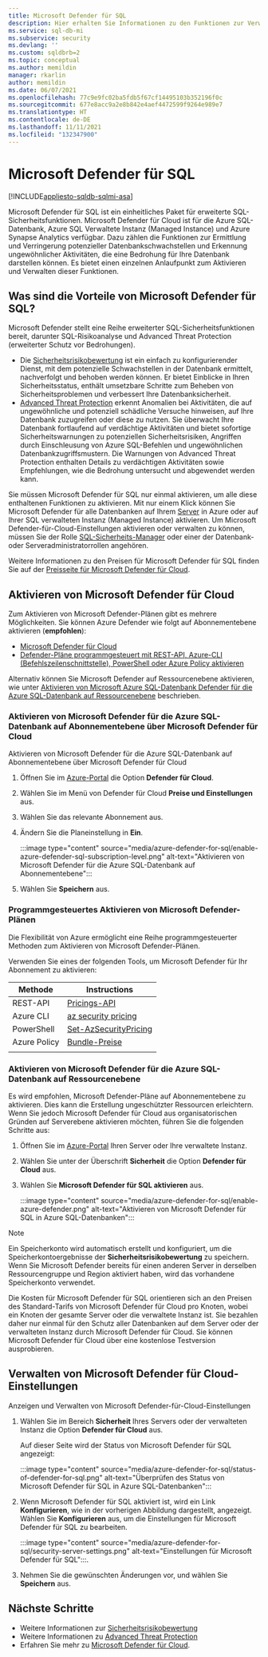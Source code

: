 ```yaml
---
title: Microsoft Defender für SQL
description: Hier erhalten Sie Informationen zu den Funktionen zur Verwaltung von Datenbankrisiken und die Erkennung ungewöhnlicher Aktivitäten, die eine Bedrohung für Ihre Datenbank in Azure SQL-Datenbank, Azure SQL Managed Instance oder Azure Synapse darstellen können.
ms.service: sql-db-mi
ms.subservice: security
ms.devlang: ''
ms.custom: sqldbrb=2
ms.topic: conceptual
ms.author: memildin
manager: rkarlin
author: memildin
ms.date: 06/07/2021
ms.openlocfilehash: 77c9e9fc02ba5fdb5f67cf14495103b352196f0c
ms.sourcegitcommit: 677e8acc9a2e8b842e4aef4472599f9264e989e7
ms.translationtype: HT
ms.contentlocale: de-DE
ms.lasthandoff: 11/11/2021
ms.locfileid: "132347900"
---
```

# <a name="microsoft-defender-for-sql"></a>Microsoft Defender für SQL

[!INCLUDE[appliesto-sqldb-sqlmi-asa](../includes/appliesto-sqldb-sqlmi-asa.md)]

Microsoft Defender für SQL ist ein einheitliches Paket für erweiterte SQL-Sicherheitsfunktionen. Microsoft Defender für Cloud ist für die Azure SQL-Datenbank, Azure SQL Verwaltete Instanz (Managed Instance) und Azure Synapse Analytics verfügbar. Dazu zählen die Funktionen zur Ermittlung und Verringerung potenzieller Datenbankschwachstellen und Erkennung ungewöhnlicher Aktivitäten, die eine Bedrohung für Ihre Datenbank darstellen können. Es bietet einen einzelnen Anlaufpunkt zum Aktivieren und Verwalten dieser Funktionen.

## <a name="what-are-the-benefits-of-microsoft-defender-for-sql"></a>Was sind die Vorteile von Microsoft Defender für SQL?

Microsoft Defender stellt eine Reihe erweiterter SQL-Sicherheitsfunktionen bereit, darunter SQL-Risikoanalyse und Advanced Threat Protection (erweiterter Schutz vor Bedrohungen).
- Die [Sicherheitsrisikobewertung](sql-vulnerability-assessment.md) ist ein einfach zu konfigurierender Dienst, mit dem potenzielle Schwachstellen in der Datenbank ermittelt, nachverfolgt und behoben werden können. Er bietet Einblicke in Ihren Sicherheitsstatus, enthält umsetzbare Schritte zum Beheben von Sicherheitsproblemen und verbessert Ihre Datenbanksicherheit.
- [Advanced Threat Protection](threat-detection-overview.md) erkennt Anomalien bei Aktivitäten, die auf ungewöhnliche und potenziell schädliche Versuche hinweisen, auf Ihre Datenbank zuzugreifen oder diese zu nutzen. Sie überwacht Ihre Datenbank fortlaufend auf verdächtige Aktivitäten und bietet sofortige Sicherheitswarnungen zu potenziellen Sicherheitsrisiken, Angriffen durch Einschleusung von Azure SQL-Befehlen und ungewöhnlichen Datenbankzugriffsmustern. Die Warnungen von Advanced Threat Protection enthalten Details zu verdächtigen Aktivitäten sowie Empfehlungen, wie die Bedrohung untersucht und abgewendet werden kann.

Sie müssen Microsoft Defender für SQL nur einmal aktivieren, um alle diese enthaltenen Funktionen zu aktivieren. Mit nur einem Klick können Sie Microsoft Defender für alle Datenbanken auf Ihrem [Server](logical-servers.md) in Azure oder auf Ihrer SQL verwalteten Instanz (Managed Instance) aktivieren. Um Microsoft Defender-für-Cloud-Einstellungen aktivieren oder verwalten zu können, müssen Sie der Rolle [SQL-Sicherheits-Manager](../../role-based-access-control/built-in-roles.md#sql-security-manager) oder einer der Datenbank- oder Serveradministratorrollen angehören.

Weitere Informationen zu den Preisen für Microsoft Defender für SQL finden Sie auf der [Preisseite für Microsoft Defender für Cloud](https://azure.microsoft.com/pricing/details/security-center/).

## <a name="enable-microsoft-defender-for-cloud"></a>Aktivieren von Microsoft Defender für Cloud

Zum Aktivieren von Microsoft Defender-Plänen gibt es mehrere Möglichkeiten. Sie können Azure Defender wie folgt auf Abonnementebene aktivieren (**empfohlen**):

- [Microsoft Defender für Cloud](#enable-microsoft-defender-for-azure-sql-database-at-the-subscription-level-from-microsoft-defender-for-cloud)
- [Defender-Pläne programmgesteuert mit REST-API, Azure-CLI (Befehlszeilenschnittstelle), PowerShell oder Azure Policy aktivieren](#enable-microsoft-defender-plans-programatically)

Alternativ können Sie Microsoft Defender auf Ressourcenebene aktivieren, wie unter [Aktivieren von Microsoft Azure SQL-Datenbank Defender für die Azure SQL-Datenbank auf Ressourcenebene](#enable-microsoft-defender-for-azure-sql-database-at-the-resource-level) beschrieben.

### <a name="enable-microsoft-defender-for-azure-sql-database-at-the-subscription-level-from-microsoft-defender-for-cloud"></a>Aktivieren von Microsoft Defender für die Azure SQL-Datenbank auf Abonnementebene über Microsoft Defender für Cloud
Aktivieren von Microsoft Defender für die Azure SQL-Datenbank auf Abonnementebene über Microsoft Defender für Cloud

1. Öffnen Sie im [Azure-Portal](https://portal.azure.com) die Option **Defender für Cloud**.
1. Wählen Sie im Menü von Defender für Cloud **Preise und Einstellungen** aus.
1. Wählen Sie das relevante Abonnement aus.
1. Ändern Sie die Planeinstellung in **Ein**.

    :::image type="content" source="media/azure-defender-for-sql/enable-azure-defender-sql-subscription-level.png" alt-text="Aktivieren von Microsoft Defender für die Azure SQL-Datenbank auf Abonnementebene":::

1. Wählen Sie **Speichern** aus.


### <a name="enable-microsoft-defender-plans-programatically"></a>Programmgesteuertes Aktivieren von Microsoft Defender-Plänen 

Die Flexibilität von Azure ermöglicht eine Reihe programmgesteuerter Methoden zum Aktivieren von Microsoft Defender-Plänen. 

Verwenden Sie eines der folgenden Tools, um Microsoft Defender für Ihr Abonnement zu aktivieren: 

| Methode       | Instructions                                                                                                                                       |
|--------------|----------------------------------------------------------------------------------------------------------------------------------------------------|
| REST-API     | [Pricings-API](/rest/api/securitycenter/pricings)                                                                                                  |
| Azure CLI    | [az security pricing](/cli/azure/security/pricing)                                                                                                 |
| PowerShell   | [Set-AzSecurityPricing](/powershell/module/az.security/set-azsecuritypricing)                                                                      |
| Azure Policy | [Bundle-Preise](https://github.com/Azure/Azure-Security-Center/blob/master/Pricing%20%26%20Settings/ARM%20Templates/Set-ASC-Bundle-Pricing.json) |
|              |                                                                                                                                                    |

### <a name="enable-microsoft-defender-for-azure-sql-database-at-the-resource-level"></a>Aktivieren von Microsoft Defender für die Azure SQL-Datenbank auf Ressourcenebene

Es wird empfohlen, Microsoft Defender-Pläne auf Abonnementebene zu aktivieren. Dies kann die Erstellung ungeschützter Ressourcen erleichtern. Wenn Sie jedoch Microsoft Defender für Cloud aus organisatorischen Gründen auf Serverebene aktivieren möchten, führen Sie die folgenden Schritte aus:

1. Öffnen Sie im [Azure-Portal](https://portal.azure.com) Ihren Server oder Ihre verwaltete Instanz.
1. Wählen Sie unter der Überschrift **Sicherheit** die Option **Defender für Cloud** aus.
1. Wählen Sie **Microsoft Defender für SQL aktivieren** aus.

    :::image type="content" source="media/azure-defender-for-sql/enable-azure-defender.png" alt-text="Aktivieren von Microsoft Defender für SQL in Azure SQL-Datenbanken":::

> [!NOTE]
> Ein Speicherkonto wird automatisch erstellt und konfiguriert, um die Speicherkontoergebnisse der **Sicherheitsrisikobewertung** zu speichern. Wenn Sie Microsoft Defender bereits für einen anderen Server in derselben Ressourcengruppe und Region aktiviert haben, wird das vorhandene Speicherkonto verwendet.
>
> Die Kosten für Microsoft Defender für SQL orientieren sich an den Preisen des Standard-Tarifs von Microsoft Defender für Cloud pro Knoten, wobei ein Knoten der gesamte Server oder die verwaltete Instanz ist. Sie bezahlen daher nur einmal für den Schutz aller Datenbanken auf dem Server oder der verwalteten Instanz durch Microsoft Defender für Cloud. Sie können Microsoft Defender für Cloud über eine kostenlose Testversion ausprobieren.

## <a name="manage-microsoft-defender-for-cloud-settings"></a>Verwalten von Microsoft Defender für Cloud-Einstellungen

Anzeigen und Verwalten von Microsoft Defender-für-Cloud-Einstellungen

1. Wählen Sie im Bereich **Sicherheit** Ihres Servers oder der verwalteten Instanz die Option **Defender für Cloud** aus.

    Auf dieser Seite wird der Status von Microsoft Defender für SQL angezeigt:

    :::image type="content" source="media/azure-defender-for-sql/status-of-defender-for-sql.png" alt-text="Überprüfen des Status von Microsoft Defender für SQL in Azure SQL-Datenbanken":::

1. Wenn Microsoft Defender für SQL aktiviert ist, wird ein Link **Konfigurieren**, wie in der vorherigen Abbildung dargestellt, angezeigt. Wählen Sie **Konfigurieren** aus, um die Einstellungen für Microsoft Defender für SQL zu bearbeiten.

    :::image type="content" source="media/azure-defender-for-sql/security-server-settings.png" alt-text="Einstellungen für Microsoft Defender für SQL":::.

1. Nehmen Sie die gewünschten Änderungen vor, und wählen Sie **Speichern** aus.


## <a name="next-steps"></a>Nächste Schritte

- Weitere Informationen zur [Sicherheitsrisikobewertung](sql-vulnerability-assessment.md)
- Weitere Informationen zu [Advanced Threat Protection](threat-detection-configure.md)
- Erfahren Sie mehr zu [Microsoft Defender für Cloud](../../security-center/security-center-introduction.md).
